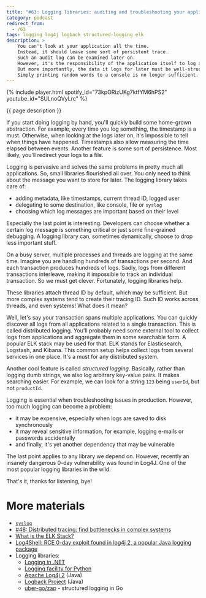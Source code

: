 ```yaml
---
title: "#63: Logging libraries: auditing and troubleshooting your application"
category: podcast
redirect_from:
  - /63
tags: logging log4j logback structured-logging elk
description: >
    You can't look at your application all the time.
    Instead, it should leave some sort of persistent trace.
    Such an audit log can be examined later on.
    However, it's the responsibility of the application itself to log appropriately.
    But more importantly, the data it logs for later must be well-structured.
    Simply printing random words to a console is no longer sufficient.
---
```


{% include player.html spotify_id="73kpORizUKg7ktfYM6hPS2" youtube_id="SULnoQVyLrc" %}

{{ page.description }}

If you start doing logging by hand, you'll quickly build some home-grown abstraction.
For example, every time you log something, the timestamp is a must.
Otherwise, when looking at the logs later on, it's impossible to tell when things have happened.
Timestamps also allow measuring the time elapsed between events.
Another feature is some sort of persistence.
Most likely, you'll redirect your logs to a file.

Logging is pervasive and solves the same problems in pretty much all applications.
So, small libraries flourished all over.
You only need to think about the message you want to store for later.
The logging library takes care of:

* adding metadata, like timestamps, current thread ID, logged user
* delegating to some destination, like console, file or `syslog`
* choosing which log messages are important based on their level

Especially the last point is interesting.
Developers can choose whether a certain log message is something critical or just some fine-grained debugging.
A logging library can, sometimes dynamically, choose to drop less important stuff.

On a busy server, multiple processes and threads are logging at the same time.
Imagine you are handling hundreds of transactions per second.
And each transaction produces hundreds of logs.
Sadly, logs from different transactions interleave, making it impossible to track an individual transaction.
So we must get clever.
Fortunately, logging libraries help.

These libraries attach thread ID by default, which may be sufficient.
But more complex systems tend to create their tracing ID.
Such ID works across threads, and even systems!
What does it mean?

Well, let's say your transaction spans multiple applications.
You can quickly discover all logs from all applications related to a single transaction.
This is called distributed logging.
You'll probably need some external tool to collect logs from applications and aggregate them in some searchable form.
A popular ELK stack may be used for that.
ELK stands for Elasticsearch, Logstash, and Kibana.
This common setup helps collect logs from several services in one place.
It's a must for any distributed system.

Another cool feature is called _structured logging_.
Basically, rather than logging dumb strings, we also log arbitrary key-value pairs.
It makes searching easier.
For example, we can look for a string `123` being `userId`, but not `productId`.

Logging is essential when troubleshooting issues in production.
However, too much logging can become a problem:

* it may be expensive, especially when logs are saved to disk synchronously
* it may reveal sensitive information, for example, logging e-mails or passwords accidentally
* and finally, it's yet another dependency that may be vulnerable

The last point applies to any library we depend on.
However, recently an insanely dangerous 0-day vulnerability was found in Log4J.
One of the most popular logging libraries in the wild.

That's it, thanks for listening, bye!

# More materials

* [`syslog`](https://en.wikipedia.org/wiki/Syslog)
* [#48: Distributed tracing: find bottlenecks in complex systems](https://nurkiewicz.com/48)
* [What is the ELK Stack?](https://www.elastic.co/what-is/elk-stack)
* [Log4Shell: RCE 0-day exploit found in log4j 2, a popular Java logging package](https://www.lunasec.io/docs/blog/log4j-zero-day/)
* Logging libraries:
    * [Logging in .NET](https://docs.microsoft.com/en-us/dotnet/core/extensions/logging)
    * [Logging facility for Python](https://docs.python.org/3/library/logging.html)
    * [Apache Log4j 2](https://logging.apache.org/log4j/2.x/) (Java)
    * [Logback Project](https://logback.qos.ch/) (Java)
    * [uber-go/zap](https://github.com/uber-go/zap) - structured logging in Go
